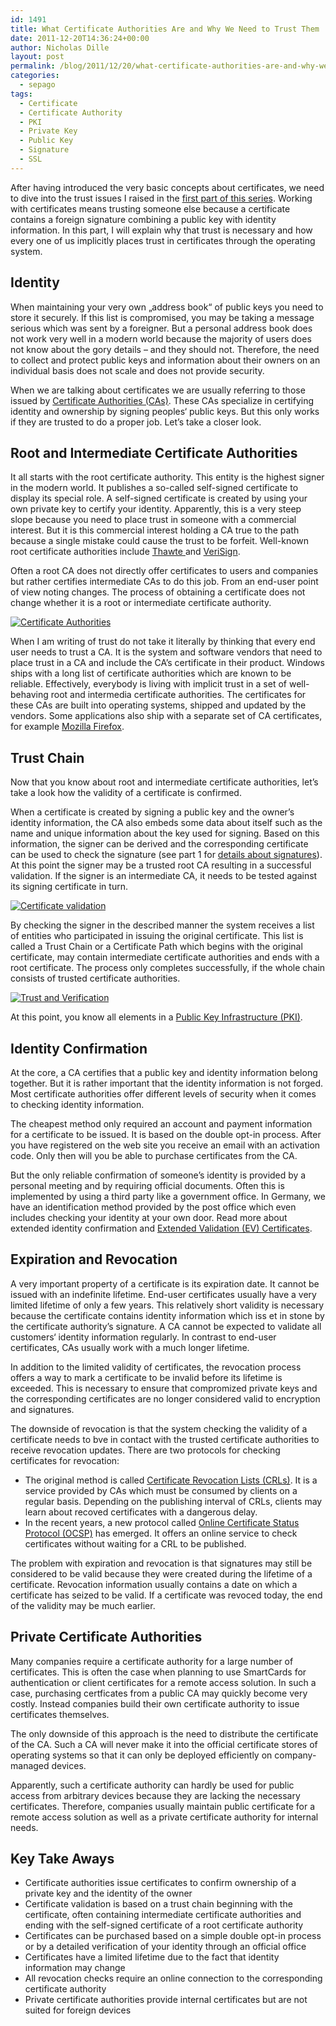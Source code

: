 ```yaml
---
id: 1491
title: What Certificate Authorities Are and Why We Need to Trust Them
date: 2011-12-20T14:36:24+00:00
author: Nicholas Dille
layout: post
permalink: /blog/2011/12/20/what-certificate-authorities-are-and-why-we-need-to-trust-them/
categories:
  - sepago
tags:
  - Certificate
  - Certificate Authority
  - PKI
  - Private Key
  - Public Key
  - Signature
  - SSL
---
```

After having introduced the very basic concepts about certificates, we need to dive into the trust issues I raised in the [first part of this series](/blog/2011/12/13/what-certificates-are-and-how-they-work/). Working with certificates means trusting someone else because a certificate contains a foreign signature combining a public key with identity information. In this part, I will explain why that trust is necessary and how every one of us implicitly places trust in certificates through the operating system.

<!--more-->

## Identity

When maintaining your very own „address book“ of public keys you need to store it securely. If this list is compromised, you may be taking a message serious which was sent by a foreigner. But a personal address book does not work very well in a modern world because the majority of users does not know about the gory details – and they should not. Therefore, the need to collect and protect public keys and information about their owners on an individual basis does not scale and does not provide security.

When we are talking about certificates we are usually referring to those issued by [Certificate Authorities (CAs)](http://en.wikipedia.org/wiki/Certificate_authority). These CAs specialize in certifying identity and ownership by signing peoples‘ public keys. But this only works if they are trusted to do a proper job. Let’s take a closer look.

## Root and Intermediate Certificate Authorities

It all starts with the root certificate authority. This entity is the highest signer in the modern world. It publishes a so-called self-signed certificate to display its special role. A self-signed certificate is created by using your own private key to certify your identity. Apparently, this is a very steep slope because you need to place trust in someone with a commercial interest. But it is this commercial interest holding a CA true to the path because a single mistake could cause the trust to be forfeit. Well-known root certificate authorities include [Thawte ](http://www.thawte.com)and [VeriSign](http://www.verisign.com).

Often a root CA does not directly offer certificates to users and companies but rather certifies intermediate CAs to do this job. From an end-user point of view noting changes. The process of obtaining a certificate does not change whether it is a root or intermediate certificate authority.

[![Certificate Authorities](/assets/2011/12/p2f1.png)](/assets/2011/12/p2f1.png)

When I am writing of trust do not take it literally by thinking that every end user needs to trust a CA. It is the system and software vendors that need to place trust in a CA and include the CA’s certificate in their product. Windows ships with a long list of certificate authorities which are known to be reliable. Effectively, everybody is living with implicit trust in a set of well-behaving root and intermedia certificate authorities. The certificates for these CAs are built into operating systems, shipped and updated by the vendors. Some applications also ship with a separate set of CA certificates, for example [Mozilla Firefox](http://www.mozilla.org/firefox/fx/).

## Trust Chain

Now that you know about root and intermediate certificate authorities, let’s take a look how the validity of a certificate is confirmed.

When a certificate is created by signing a public key and the owner’s identity information, the CA also embeds some data about itself such as the name and unique information about the key used for signing. Based on this information, the signer can be derived and the corresponding certificate can be used to check the signature (see part 1 for [details about signatures](/blog/2011/12/13/what-certificates-are-and-how-they-work/)). At this point the signer may be a trusted root CA resulting in a successful validation. If the signer is an intermediate CA, it needs to be tested against its signing certificate in turn.

[![Certificate validation](/assets/2011/12/p2f2.png)](/assets/2011/12/p2f2.png)

By checking the signer in the described manner the system receives a list of entities who participated in issuing the original certificate. This list is called a Trust Chain or a Certificate Path which begins with the original certificate, may contain intermediate certificate authorities and ends with a root certificate. The process only completes successfully, if the whole chain consists of trusted certificate authorities.

[![Trust and Verification](/assets/2011/12/p2f3.png)](/assets/2011/12/p2f3.png)

At this point, you know all elements in a [Public Key Infrastructure (PKI)](http://en.wikipedia.org/wiki/Public_key_infrastructure).

## Identity Confirmation

At the core, a CA certifies that a public key and identity information belong together. But it is rather important that the identity information is not forged. Most certificate authorities offer different levels of security when it comes to checking identity information.

The cheapest method only required an account and payment information for a certificate to be issued. It is based on the double opt-in process. After you have registered on the web site you receive an email with an activation code. Only then will you be able to purchase certificates from the CA.

But the only reliable confirmation of someone’s identity is provided by a personal meeting and by requiring official documents. Often this is implemented by using a third party like a government office. In Germany, we have an identification method provided by the post office which even includes checking your identity at your own door. Read more about extended identity confirmation and [Extended Validation (EV) Certificates](http://en.wikipedia.org/wiki/Extended_Validation_Certificate).

## Expiration and Revocation

A very important property of a certificate is its expiration date. It cannot be issued with an indefinite lifetime. End-user certificates usually have a very limited lifetime of only a few years. This relatively short validity is necessary because the certificate contains identity information which iss et in stone by the certificate authority’s signature. A CA cannot be expected to validate all customers‘ identity information regularly. In contrast to end-user certificates, CAs usually work with a much longer lifetime.

In addition to the limited validity of certificates, the revocation process offers a way to mark a certificate to be invalid before its lifetime is exceeded. This is necessary to ensure that compromized private keys and the corresponding certificates are no longer considered valid to encryption and signatures.

The downside of revocation is that the system checking the validity of a certificate needs to bve in contact with the trusted certificate authorities to receive revocation updates. There are two protocols for checking certificates for revocation:

  * The original method is called [Certificate Revocation Lists (CRLs)](http://en.wikipedia.org/wiki/Certificate_revocation_list). It is a service provided by CAs which must be consumed by clients on a regular basis. Depending on the publishing interval of CRLs, clients may learn about recoved certificates with a dangerous delay.
  * In the recent years, a new protocol called [Online Certificate Status Protocol (OCSP)](http://en.wikipedia.org/wiki/Online_Certificate_Status_Protocol) has emerged. It offers an online service to check certificates without waiting for a CRL to be published.

The problem with expiration and revocation is that signatures may still be considered to be valid because they were created during the lifetime of a certificate. Revocation information usually contains a date on which a certificate has seized to be valid. If a certificate was revoced today, the end of the validity may be much earlier.

## Private Certificate Authorities

Many companies require a certificate authority for a large number of certificates. This is often the case when planning to use SmartCards for authentication or client certificates for a remote access solution. In such a case, purchasing certficates from a public CA may quickly become very costly. Instead companies build their own certificate authority to issue certificates themselves.

The only downside of this approach is the need to distribute the certificate of the CA. Such a CA will never make it into the official certificate stores of operating systems so that it can only be deployed efficiently on company-managed devices.

Apparently, such a certificate authority can hardly be used for public access from arbitrary devices because they are lacking the necessary certificates. Therefore, companies usually maintain public certificate for a remote access solution as well as a private certificate authority for internal needs.

## Key Take Aways

  * Certificate authorities issue certificates to confirm ownership of a private key and the identity of the owner
  * Certificate validation is based on a trust chain beginning with the certificate, often containing intermediate certificate authorities and ending with the self-signed certificate of a root certificate authority
  * Certificates can be purchased based on a simple double opt-in process or by a detailed verification of your identity through an official office
  * Certificates have a limited lifetime due to the fact that identity information may change
  * All revocation checks require an online connection to the corresponding certificate authority
  * Private certificate authorities provide internal certificates but are not suited for foreign devices
